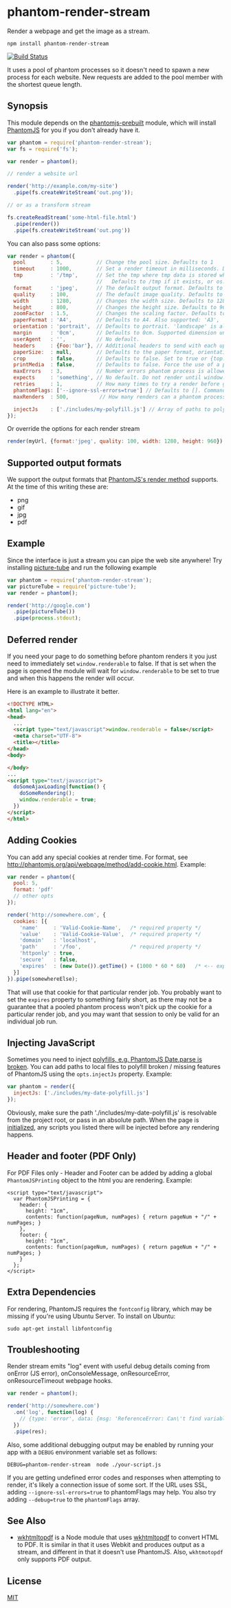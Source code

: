# phantom-render-stream

Render a webpage and get the image as a stream.

```
npm install phantom-render-stream
```

[![Build Status](https://travis-ci.org/e-conomic/phantom-render-stream.png)](https://travis-ci.org/e-conomic/phantom-render-stream)

It uses a pool of phantom processes so it doesn't need to spawn a new process for each website.
New requests are added to the pool member with the shortest queue length.

## Synopsis

This module depends on the [phantomjs-prebuilt](https://www.npmjs.org/package/phantomjs-prebuilt) module, which will install
[PhantomJS](http://phantomjs.org/) for you if you don't already have it.

``` js
var phantom = require('phantom-render-stream');
var fs = require('fs');

var render = phantom();

// render a website url

render('http://example.com/my-site')
  .pipe(fs.createWriteStream('out.png'));

// or as a transform stream

fs.createReadStream('some-html-file.html')
  .pipe(render())
  .pipe(fs.createWriteStream('out.png'))
```

You can also pass some options:

``` js
var render = phantom({
  pool        : 5,           // Change the pool size. Defaults to 1
  timeout     : 1000,        // Set a render timeout in milliseconds. Defaults to 30 seconds.
  tmp         : '/tmp',      // Set the tmp where tmp data is stored when communicating with the phantom process.
                             //   Defaults to /tmp if it exists, or os.tmpDir()
  format      : 'jpeg',      // The default output format. Defaults to png
  quality     : 100,         // The default image quality. Defaults to 100. Only relevant for jpeg format.
  width       : 1280,        // Changes the width size. Defaults to 1280
  height      : 800,         // Changes the height size. Defaults to 960
  zoomFactor  : 1.5,         // Changes the scaling factor. Defaults to 1
  paperFormat : 'A4',        // Defaults to A4. Also supported: 'A3', 'A4', 'A5', 'Legal', 'Letter', 'Tabloid'.
  orientation : 'portrait',  // Defaults to portrait. 'landscape' is also valid
  margin      : '0cm',       // Defaults to 0cm. Supported dimension units are: 'mm', 'cm', 'in', 'px'. No unit means 'px'.
  userAgent   : '',          // No default.
  headers     : {Foo:'bar'}, // Additional headers to send with each upstream HTTP request
  paperSize:  : null,        // Defaults to the paper format, orientation, and margin.
  crop        : false,       // Defaults to false. Set to true or {top:5, left:5} to add margin
  printMedia  : false,       // Defaults to false. Force the use of a print stylesheet.
  maxErrors   : 3,           // Number errors phantom process is allowed to throw before killing it. Defaults to 3.
  expects     : 'something', // No default. Do not render until window.renderable is set to 'something'
  retries     : 1,           // How many times to try a render before giving up. Defaults to 1.
  phantomFlags: ['--ignore-ssl-errors=true'] // Defaults to []. Command line flags passed to PhantomJS
  maxRenders  : 500,          // How many renders can a phantom process make before being restarted. Defaults to 500

  injectJs    : ['./includes/my-polyfill.js'] // Array of paths to polyfill components or external scripts that will be injected when the page is initialized
});
```

Or override the options for each render stream

``` js
render(myUrl, {format:'jpeg', quality: 100, width: 1280, height: 960}).pipe(...)
```

## Supported output formats

We support the output formats that [PhantomJS's render method](http://phantomjs.org/api/webpage/method/render.html)
supports. At the time of this writing these are:

 * png
 * gif
 * jpg
 * pdf

## Example

Since the interface is just a stream you can pipe the web site anywhere!
Try installing [picture-tube](https://github.com/substack/picture-tube) and run the following example

``` js
var phantom = require('phantom-render-stream');
var pictureTube = require('picture-tube');
var render = phantom();

render('http://google.com')
  .pipe(pictureTube())
  .pipe(process.stdout);
```

## Deferred render

If you need your page to do something before phantom renders it you just need to immediately set
`window.renderable` to false. If that is set when the page is opened the module will wait for
`window.renderable` to be set to true and when this happens the render will occur.

Here is an example to illustrate it better.

``` html
<!DOCTYPE HTML>
<html lang="en">
<head>
  ...
  <script type="text/javascript">window.renderable = false</script>
  <meta charset="UTF-8">
  <title></title>
</head>
<body>

</body>
...
<script type="text/javascript">
  doSomeAjaxLoading(function() {
    doSomeRendering();
    window.renderable = true;
  })
</script>
</html>
```

## Adding Cookies
You can add any special cookies at render time.  For format, see http://phantomjs.org/api/webpage/method/add-cookie.html.  Example:

```javascript
var render = phantom({
  pool: 5,
  format: 'pdf'
  // other opts
});

render('http://somewhere.com', {
  cookies: [{
    'name'     : 'Valid-Cookie-Name',   /* required property */
    'value'    : 'Valid-Cookie-Value',  /* required property */
    'domain'   : 'localhost',
    'path'     : '/foo',                /* required property */
    'httponly' : true,
    'secure'   : false,
    'expires'  : (new Date()).getTime() + (1000 * 60 * 60)   /* <-- expires in 1 hour */
  }]
}).pipe(somewhereElse);
```
That will use that cookie for that particular render job.  You probably want to set the `expires` property to something fairly short, as there may not be a guarantee that a pooled phantom process won't pick up the cookie for a particular render job, and you may want that session to only be valid for an individual job run.

## Injecting JavaScript
Sometimes you need to inject [polyfills, e.g. PhantomJS Date.parse is broken](https://github.com/ariya/phantomjs/issues/11151).
You can add paths to local files to polyfill broken / missing features of PhantomJS using the `opts.injectJs` property.  Example:

```javascript
var phantom = render({
  injectJs: ['./includes/my-date-polyfill.js']
});
```

Obviously, make sure the path './includes/my-date-polyfill.js' is resolvable from the project root, or pass in an absolute path.
When the page is [initialized](http://phantomjs.org/api/webpage/handler/on-initialized.html), any scripts you listed there will
be injected before any rendering happens.

## Header and footer (PDF Only)
For PDF Files only - Header and Footer can be added by adding a global ``PhantomJSPrinting`` object to the html you are rendering.
Example:

```
<script type="text/javascript">
  var PhantomJSPrinting = {
    header: {
      height: "1cm",
      contents: function(pageNum, numPages) { return pageNum + "/" + numPages; }
    },
    footer: {
      height: "1cm",
      contents: function(pageNum, numPages) { return pageNum + "/" + numPages; }
    }
  };
</script>
```

## Extra Dependencies

For rendering, PhantomJS requires the `fontconfig` library, which may be missing if you're using Ubuntu Server. To install on Ubuntu:

    sudo apt-get install libfontconfig

## Troubleshooting

Render stream emits "log" event with useful debug details coming from onError (JS error), onConsoleMessage, onResourceError, onResourceTimeout webpage hooks.

```javascript
var render = phantom();

render('http://somewhere.com')
  .on('log', function(log) {
    // {type: 'error', data: {msg: 'ReferenceError: Can\'t find variable: a', trace: [..]}}
  })
  .pipe(res);
```

Also, some additional debugging output may be enabled by running your app with a
`DEBUG` environment variable set as follows:

    DEBUG=phantom-render-stream  node ./your-script.js

If you are getting undefined error codes and responses when attempting to
render, it's likely a connection issue of some sort. If the URL uses SSL,
adding `--ignore-ssl-errors=true` to phantomFlags may help. You also try adding
`--debug=true` to the `phantomFlags` array.


## See Also

 * [wkhtmltopdf](https://www.npmjs.org/package/wkhtmltopdf) is a Node module that uses [wkhtmltopdf](http://wkhtmltopdf.org/) to convert HTML to PDF. It is similar in that it uses Webkit and produces output as a stream, and different in that it doesn't use PhantomJS. Also, `wkhtmotopdf` only supports PDF output.

## License

[MIT](http://opensource.org/licenses/MIT)
